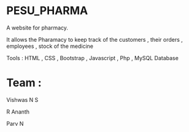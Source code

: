 # PESU_PHARMA
A website for pharmacy.<p>
It allows the Pharamacy to keep track of the customers , their orders , employees , stock of the medicine
<p>Tools : HTML , CSS , Bootstrap , Javascript , Php , MySQL Database
 
 # Team :
 <p>Vishwas N S
 <p>R Ananth
 <p>Parv N
